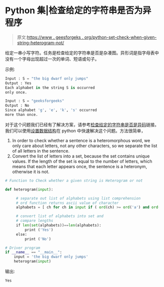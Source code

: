 # Python 集|检查给定的字符串是否为异程序

> 原文:[https://www . geesforgeks . org/python-set-check-when-given-string-heterogram-not/](https://www.geeksforgeeks.org/python-set-check-whether-given-string-heterogram-not/)

给定一串小写字符。任务是检查给定的字符串是否是杂凑图。异形词是指字母表中没有一个字母出现超过一次的单词、短语或句子。

示例:

```py
Input : S = "the big dwarf only jumps"
Output : Yes
Each alphabet in the string S is occurred
only once.

Input : S = "geeksforgeeks" 
Output : No
Since alphabet 'g', 'e', 'k', 's' occurred
more than once.

```

对于这个问题我们已经有了解决方案，请参考[检查给定的字符串是否是异码](https://www.geeksforgeeks.org/check-whether-given-string-heterogram-not/)链接。我们可以使用[设置数据结构](https://www.geeksforgeeks.org/sets-in-python/)在 python 中快速解决这个问题。方法很简单，

1.  In order to check whether a sentence is a heteromorphous word, we only care about letters, not any other characters, so we separate the list of all letters in the sentence.
2.  Convert the list of letters into a set, because the set contains unique values. If the length of the set is equal to the number of letters, which means that each letter appears once, the sentence is a heteronym, otherwise it is not.

```py
# Function to Check whether a given string is Heterogram or not 

def heterogram(input):

     # separate out list of alphabets using list comprehension
     # ord function returns ascii value of character
     alphabets = [ ch for ch in input if ( ord(ch) >= ord('a') and ord(ch) <= ord('z') )]

     # convert list of alphabets into set and 
     # compare lengths
     if len(set(alphabets))==len(alphabets):
         print ('Yes')
     else:
         print ('No')

# Driver program
if __name__ == "__main__":
    input = 'the big dwarf only jumps'
    heterogram(input)
```

输出:

```py
Yes

```